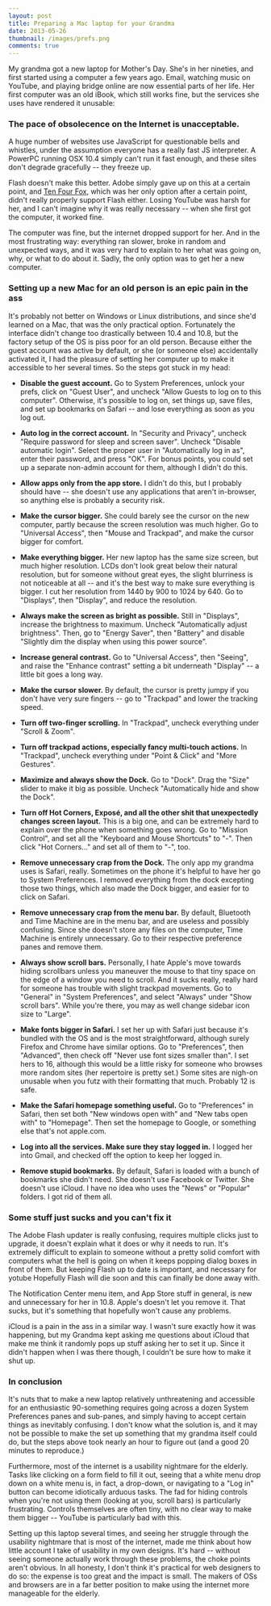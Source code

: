 ```yaml
---
layout: post
title: Preparing a Mac laptop for your Grandma
date: 2013-05-26
thumbnail: /images/prefs.png
comments: true
---
```


My grandma got a new laptop for Mother's Day.  She's in her nineties, and first
started using a computer a few years ago.  Email, watching music on
YouTube, and playing bridge online are now essential parts of her life.
Her first computer was an old iBook, which still works fine, but the services
she uses have rendered it unusable:

### The pace of obsolecence on the Internet is unacceptable.

A huge number of websites use JavaScript for questionable bells and whistles,
under the assumption everyone has a really fast JS interpreter.  A PowerPC
running OSX 10.4 simply can't run it fast enough, and these sites don't degrade
gracefully -- they freeze up.

Flash doesn't make this better.  Adobe simply gave up on this at a certain
point, and [Ten Four Fox](http://www.floodgap.com/software/tenfourfox/), which
was her only option after a certain point, didn't really properly support Flash
either.  Losing YouTube was harsh for her, and I can't imagine why it was
really necessary -- when she first got the computer, it worked fine.

The computer was fine, but the internet dropped support for her.  And in the
most frustrating way: everything ran slower, broke in random and unexpected
ways, and it was very hard to explain to her what was going on, why, or what to
do about it.  Sadly, the only option was to get her a new computer.

### Setting up a new Mac for an old person is an epic pain in the ass

It's probably not better on Windows or Linux distributions, and since she'd
learned on a Mac, that was the only practical option.  Fortunately the
interface didn't change too drastically between 10.4 and 10.8, but the factory
setup of the OS is piss poor for an old person.  Because either the guest
account was active by default, or she (or someone else) accidentally activated
it, I had the pleasure of setting her computer up to make it accessible to her
several times.  So the steps got stuck in my head:

* __Disable the guest account.__  Go to System Preferences, unlock
  your prefs, click on "Guest User", and uncheck "Allow Guests to log on to
  this computer".  Otherwise, it's possible to log on, set things up, save
  files, and set up bookmarks on Safari -- and lose everything as soon as you
  log out.

* __Auto log in the correct account.__ In "Security and Privacy", uncheck
  "Require password for sleep and screen saver".  Uncheck "Disable automatic
  login".  Select the proper user in "Automatically log in as", enter their
  password, and press "OK".  For bonus points, you could set up a separate
  non-admin account for them, although I didn't do this.

* __Allow apps only from the app store.__ I didn't do this, but I probably
  should have -- she doesn't use any applications that aren't in-browser, so
  anything else is probably a security risk.

* __Make the cursor bigger.__ She could barely see the cursor on the new
  computer, partly because the screen resolution was much higher.  Go to
  "Universal Access", then "Mouse and Trackpad", and make the cursor bigger for
  comfort.

* __Make everything bigger.__ Her new laptop has the same size screen, but much
  higher resolution.  LCDs don't look great below their natural resolution, but
  for someone without great eyes, the slight blurriness is not noticeable at
  all -- and it's the best way to make sure everything is bigger.  I cut her
  resolution from 1440 by 900 to 1024 by 640.  Go to "Displays", then
  "Display", and reduce the resolution.

* __Always make the screen as bright as possible.__  Still in "Displays",
  increase the brightness to maximum.  Uncheck "Automatically adjust
  brightness".  Then, go to "Energy Saver", then "Battery" and disable
  "Slightly dim the display when using this power source".

* __Increase general contrast.__  Go to "Universal Access", then "Seeing", and
  raise the "Enhance contrast" setting a bit underneath "Display" -- a little
  bit goes a long way.

* __Make the cursor slower.__ By default, the cursor is pretty jumpy if you
  don't have very sure fingers -- go to "Trackpad" and lower the tracking
  speed.

* __Turn off two-finger scrolling.__  In "Trackpad", uncheck everything under
  "Scroll & Zoom".

* __Turn off trackpad actions, especially fancy multi-touch actions.__  In
  "Trackpad", uncheck everything under "Point & Click" and "More Gestures".

* __Maximize and always show the Dock.__ Go to "Dock".  Drag the "Size" slider
  to make it big as possible.  Uncheck "Automatically hide and show the Dock".

* __Turn off Hot Corners, Exposé, and all the other shit that unexpectedly
  changes screen layout.__  This is a big one, and can be extremely hard to
  explain over the phone when something goes wrong.  Go to "Mission Control",
  and set all the "Keyboard and Mouse Shortcuts" to "-".  Then click "Hot
  Corners..." and set all of them to "-", too.

* __Remove unnecessary crap from the Dock.__  The only app my grandma uses is
  Safari, really.  Sometimes on the phone it's helpful to have her go to System
  Preferences.  I removed everything from the dock excepting those two things,
  which also made the Dock bigger, and easier for to click on Safari.

* __Remove unnecessary crap from the menu bar.__  By default, Bluetooth and
  Time Machine are in the menu bar, and are useless and possibly confusing.
  Since she doesn't store any files on the computer, Time Machine is entirely
  unnecessary.  Go to their respective preference panes and remove them.

* __Always show scroll bars.__  Personally, I hate Apple's move towards hiding
  scrollbars unless you maneuver the mouse to that tiny space on the edge of
  a window you need to scroll.  And it sucks really, really hard for someone
  has trouble with slight trackpad movements.  Go to "General" in "System
  Preferences", and select "Always" under "Show scroll bars".  While you're
  there, you may as well change sidebar icon size to "Large".

* __Make fonts bigger in Safari.__  I set her up with Safari just because it's
  bundled with the OS and is the most straightforward, although surely Firefox
  and Chrome have similar options.  Go to "Preferences", then "Advanced", then
  check off "Never use font sizes smaller than".  I set hers to 16, although
  this would be a little risky for someone who browses more random sites (her
  repertoire is pretty set.) Some sites are nigh-on unusable when you futz with
  their formatting that much.  Probably 12 is safe.

* __Make the Safari homepage something useful.__  Go to "Preferences" in
  Safari, then set both "New windows open with" and "New tabs open with" to
  "Homepage".  Then set the homepage to Google, or something else that's not
  apple.com.

* __Log into all the services.  Make sure they stay logged in.__  I logged her
  into Gmail, and checked off the option to keep her logged in.

* __Remove stupid bookmarks.__  By default, Safari is loaded with a bunch of
  bookmarks she didn't need.  She doesn't use Facebook or Twitter.  She doesn't
  use iCloud.  I have no idea who uses the "News" or "Popular" folders.  I got
  rid of them all.

### Some stuff just sucks and you can't fix it

The Adobe Flash updater is really confusing, requires multiple clicks just to
upgrade, it doesn't explain what it does or why it needs to run.  It's
extremely difficult to explain to someone without a pretty solid comfort with
computers what the hell is going on when it keeps popping dialog boxes in front
of them.  But keeping Flash up to date is important, and necessary for yotube
Hopefully Flash will die soon and this can finally be done away with.

The Notification Center menu item, and App Store stuff in general, is new
and unnecessary for her in 10.8.  Apple's doesn't let you remove it.  That
sucks, but it's something that hopefully won't cause any problems.

iCloud is a pain in the ass in a similar way.  I wasn't sure exactly how it was
happening, but my Grandma kept asking me questions about iCloud that make me
think it randomly pops up stuff asking her to set it up.  Since it didn't
happen when I was there though, I couldn't be sure how to make it shut up.

### In conclusion

It's nuts that to make a new laptop relatively unthreatening and accessible for
an enthusiastic 90-something requires going across a dozen System Preferences
panes and sub-panes, and simply having to accept certain things as inevitably
confusing.  I don't know what the solution is, and it may not be possible to
make the set up something that my grandma itself could do, but the steps above
took nearly an hour to figure out (and a good 20 minutes to reproduce.)

Furthermore, most of the internet is a usability nightmare for the elderly.
Tasks like clicking on a form field to fill it out, seeing that a white menu
drop down on a white menu is, in fact, a drop-down, or navigating to a "Log in"
button can become idiotically arduous tasks.  The fad for hiding controls when
you're not using them (looking at you, scroll bars) is particularly
frustrating.  Controls themselves are often tiny, with no clear way to make
them bigger -- YouTube is particularly bad with this.

Setting up this laptop several times, and seeing her struggle through the
usability nightmare that is most of the internet, made me think about how
little account I take of usability in my own designs.  It's hard -- without
seeing someone actually work through these problems, the choke points aren't
obvious.  In all honesty, I don't think it's practical for web designers to do
so: the expense is too great and the impact is small.  The makers of OSs and
browsers are in a far better position to make using the internet more
manageable for the elderly.
